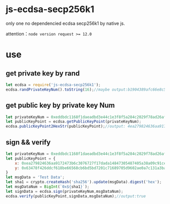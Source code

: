 # js-ecdsa-secp256k1
only one no dependencied ecdsa secp256k1 by native js.

attention：`node version request >= 12.0`

# use
## get private key by rand
```js
let ecdsa = require('js-ecdsa-secp256k1');
ecdsa.randPrivateKeyNum().toString(16);//maybe output:b1904389afc66e8c5ec5165c4eb82d44237cc1409430302b31414a6b90123120
``` 
## get public key by private key Num
```js
let privateKeyNum = 0xeddbdc1168f1daeadbd3e44c1e3f8f5a284c2029f78ad26af98583a499de5b19n;
let publicKeyPoint = ecdsa.getPublicKeyPoint(privateKeyNum);
ecdsa.publicKeyPoint2HexStr(publicKeyPoint);//output: 4ea279824636aa9172473b6c3076727f17dada14847305487405a38a09c91ce6d63478f426ddcf618be66568cb6bd5bd7201c71689705d9602ae0a7c131a3bafb
```
## sign && verify
```js
let privateKeyNum = 0xeddbdc1168f1daeadbd3e44c1e3f8f5a284c2029f78ad26af98583a499de5b19n;
let publicKeyPoint = {
    x: 0xea279824636aa9172473b6c3076727f17dada14847305487405a38a09c91ce6dn,
    y: 0x63478f426ddcf618be66568cb6bd5bd7201c71689705d9602ae0a7c131a3bafbn
}
let msgData = 'Test Data';
let sha1 = crypto.createHash('sha256').update(msgData).digest('hex');
let msgDataNum = BigInt(`0x${sha1}`);
let signData = ecdsa.sign(privateKeyNum,msgDataNum);
ecdsa.verify(publicKeyPoint,signData,msgDataNum);//output:true
```